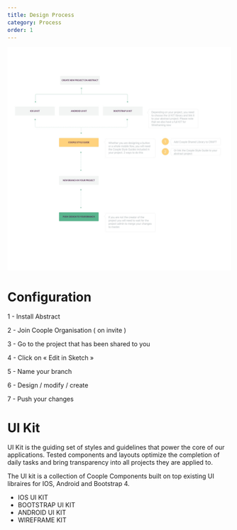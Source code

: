 ```yaml
---
title: Design Process
category: Process
order: 1
---
```

![](/images/process/process.jpg)


# Configuration

1 - Install Abstract 

2 - Join Coople Organisation ( on invite )

3 - Go to the project that has been shared to you

4 - Click on « Edit in Sketch » 

5 - Name your branch

6 - Design / modify / create

7 -  Push your changes

# UI Kit


UI Kit is the guiding set of styles and guidelines that power the core of our applications. Tested components and layouts optimize the completion of daily tasks and bring transparency into all projects they are applied to.

The UI kit is a collection of Coople Components built on top existing UI libraires for IOS, Android and Bootstrap 4.

- IOS UI KIT 
- BOOTSTRAP UI KIT
- ANDROID UI KIT 
- WIREFRAME KIT


